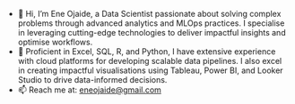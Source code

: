 - 👋 Hi, I’m Ene Ojaide, a Data Scientist passionate about solving complex problems through advanced analytics and MLOps practices. I specialise in leveraging cutting-edge technologies to deliver impactful insights and optimise workflows.
- 🌱 Proficient in Excel, SQL, R, and Python, I have extensive experience with cloud platforms for developing scalable data pipelines. I also excel in creating impactful visualisations using Tableau, Power BI, and Looker Studio to drive data-informed decisions.
- 📫 Reach me at: eneojaide@gmail.com
<!---
enniej/enniej is a ✨ special ✨ repository because its `README.md` (this file) appears on your GitHub profile.
You can click the Preview link to take a look at your changes.
--->
